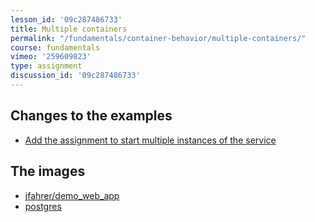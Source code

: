 ```yaml
---
lesson_id: '09c287486733'
title: Multiple containers
permalink: "/fundamentals/container-behavior/multiple-containers/"
course: fundamentals
vimeo: '259609823'
type: assignment
discussion_id: '09c287486733'
---
```


## Changes to the examples
* [Add the assignment to start multiple instances of the service](https://github.com/learndocker/docker_examples/commit/5c0677f)

## The images
* [jfahrer/demo_web_app](https://store.docker.com/community/images/jfahrer/demo_web_app)
* [postgres](https://store.docker.com/images/postgres)
